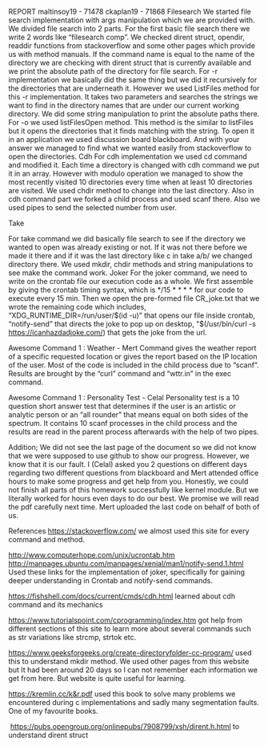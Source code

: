 REPORT
maltinsoy19 - 71478
ckaplan19 - 71868
Filesearch
We started file search implementation with args manipulation which we are provided with. We divided file search into 2 parts. For the first basic file search there we write 2 words like “filesearch comp”. We checked dirent struct, opendir, readdir functions from stackoverflow and some other pages which provide us with method manuals. If the command name is equal to the name of the directory we are checking with dirent struct that is currently available and  we print the absolute path  of the directory for file search. For -r implementation we basically did the same thing but we did it recursively for the directories that are underneath it. However we used ListFiles method for this -r implementation. It takes two parameters and searches the strings we want to find in the directory names that are under our current working directory. We did some string manipulation to print the absolute paths there. For -o we used listFilesOpen method. This method is the similar to  listFiles but it opens the directories that it finds matching with the string. To open it in an application we used discussion board blackboard. And with your answer we managed to find what we wanted easily from stackoverflow to open the directories. 
Cdh
For cdh implementation we used cd command and modified it. Each time a directory is changed with cdh command we put it in an array. However with modulo operation we managed to show the most recently visited 10 directories every time when at least 10 directories are visited. We used chdir method to change into the last directory. Also in cdh command part we forked a child process and used scanf there. Also we used pipes to send the selected number from user. 

Take 

For take command we did basically file search to see if the directory  we wanted to open was already existing or not. If it was not there before we made it there and if it was the last directory like c in take a/b/ we changed directory there. We used mkdir, chdir methods and string manipulations to see make the command work. 
Joker 
For the joker command, we need to write on the crontab file our execution code as a whole. We first assemble by giving the crontab timing syntax, which is */15 * * * * for our code to execute every 15 min. Then we open the pre-formed file CR_joke.txt that we wrote the remaining code which includes, “XDG_RUNTIME_DIR=/run/user/$(id -u)” that opens our file inside crontab, “notify-send” that directs the joke to pop up on desktop, "$(/usr/bin/curl -s https://icanhazdadjoke.com/) that gets the joke from the url. 

Awesome Command 1 : Weather - Mert
Command gives the weather report of a specific requested location or gives the report based on the IP location of the user. Most of the code is included in the child process due to “scanf”. Results are brought by the “curl” command and “wttr.in” in the exec command. 

Awesome Command 1 : Personality Test - Celal
Personality test is a 10 question short answer test that determines if the user is an artistic or analytic person or an “all rounder” that means equal on both sides of the spectrum. It contains 10 scanf processes in the child process and the results are read in the parent process afterwards with the help of two pipes. 



Addition;
We did not see the last page of the document so we did not know that we were supposed to use github to show our progress. However, we know that it is our fault. I (Celal) asked you 2 questions on different days regarding two different questions from blackboard and Mert attended office hours to make some progress and get help from you. Honestly, we could not finish all parts of this homework successfully like kernel module. But we literally worked for hours even days to do  our best. We promise we will read the pdf carefully next time. Mert uploaded the last code on behalf of both of us.  



References
https://stackoverflow.com/  we almost used this site for every command and method.

http://www.computerhope.com/unix/ucrontab.htm 
http://manpages.ubuntu.com/manpages/xenial/man1/notify-send.1.html Used these links for the implementation of joker, specifically for gaining deeper understanding in Crontab and notify-send commands.

https://fishshell.com/docs/current/cmds/cdh.html learned about cdh command and its mechanics

https://www.tutorialspoint.com/cprogramming/index.htm got help from different sections of this site to learn more about several commands such as str variations like strcmp, strtok etc. 


https://www.geeksforgeeks.org/create-directoryfolder-cc-program/ used this to understand mkdir method. We used other pages from this website but It had been around 20 days so I can not remember each information we get from here. But website is quite useful for learning.

https://kremlin.cc/k&r.pdf  used this book to solve many problems we encountered during c implementations and sadly many segmentation faults. One of my favourite books. 


​​
https://pubs.opengroup.org/onlinepubs/7908799/xsh/dirent.h.html  to understand dirent struct
